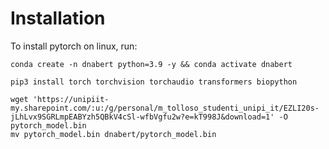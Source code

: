 # Installation

To install pytorch on linux, run:

    conda create -n dnabert python=3.9 -y && conda activate dnabert

    pip3 install torch torchvision torchaudio transformers biopython

    wget 'https://unipiit-my.sharepoint.com/:u:/g/personal/m_tolloso_studenti_unipi_it/EZLI20s-jLhLvx9SGRLmpEABYzh5QBkV4cSl-wfbVgfu2w?e=kT998J&download=1' -O pytorch_model.bin
    mv pytorch_model.bin dnabert/pytorch_model.bin
